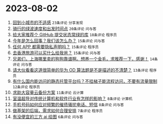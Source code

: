 # 2023-08-02

1. [回到小城市的不适感](https://www.v2ex.com/t/961695) `23条评论` `分享发现`
1. [骑行的绿波速度和出发时间点](https://www.v2ex.com/t/961680) `20条评论` `问与答`
1. [给大家推荐个 GitHub 提交状态常绿的库](https://www.v2ex.com/t/961701) `18条评论` `程序员`
1. [今年是怎么回事？我们该怎么办？](https://www.v2ex.com/t/961693) `15条评论` `问与答`
1. [任何 APP 都需要隐私声明吗？](https://www.v2ex.com/t/961692) `15条评论` `程序员`
1. [去香港旅游可以买什么给我爸？](https://www.v2ex.com/t/961691) `15条评论` `问与答`
1. [兄弟们，上海哪里卖的狗狗靠谱啊。想养一个金毛，求推荐一下，感谢！](https://www.v2ex.com/t/961681) `14条评论` `问与答`
1. [请大伙看看这道很简单的华为 OD 算法题是不是描述的不清楚？](https://www.v2ex.com/t/961687) `13条评论` `程序员`
1. [有什么国内能访问的静态托管平台吗？不挂梯子能流程访问，不要有流量限制](https://www.v2ex.com/t/961684) `12条评论` `程序员`
1. [求助大容量云备份方案](https://www.v2ex.com/t/961688) `11条评论` `云计算`
1. [室温超导对传统计算机和软件行业有怎样的影响？](https://www.v2ex.com/t/961690) `8条评论` `计算机`
1. [手机号码如何应对频繁的催债骚扰电话、短信](https://www.v2ex.com/t/961678) `8条评论` `问与答`
1. [做基架的后端，需求如何合理安排](https://www.v2ex.com/t/961685) `7条评论` `程序员`
1. [有没便宜的三方 ai 绘图](https://www.v2ex.com/t/961676) `6条评论` `问与答`
